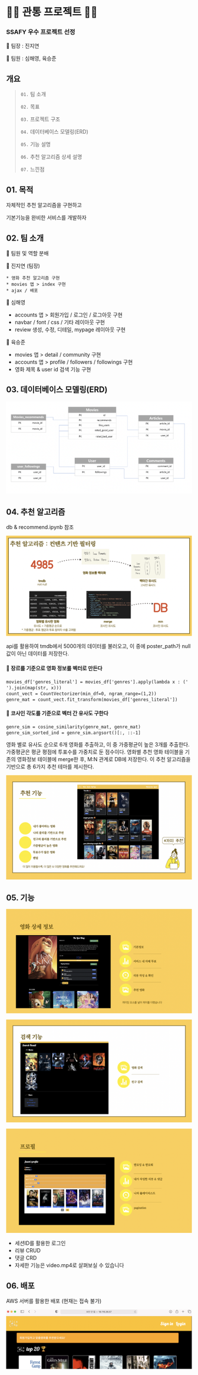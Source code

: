 # 👩‍💻 관통 프로젝트 👨‍💻

### SSAFY 우수 프로젝트 선정

👼 팀장 : 진지연

👶 팀원 : 심해영, 육승준







## 개요

> `01.` 팀 소개
>
> `02.` 목표
>
> `03.` 프로젝트 구조
>
> `04.` 데이터베이스 모델링(ERD)
>
> `05.` 기능 설명
>
> `06.` 추천 알고리즘 상세 설명
>
> `07.` 느낀점





## 01. 목적

자체적인 추천 알고리즘을 구현하고

기본기능을 완비한 서비스를 개발하자





## 02. 팀 소개

🍟 팀원 및 역할 분배

🍊 진지연 (팀장)

	* 영화 추천 알고리즘 구현
	* movies 앱 > index 구현
	* ajax / 배포

🍍 심해영

* accounts 앱 > 회원가입 / 로그인 / 로그아웃 구현
* navbar / font / css / 기타 레이아웃 구현
* review 생성, 수정, 디테일,  mypage 레이아웃 구현


🥑 육승준

* movies 앱 > detail / community 구현
* accounts 앱 > profile / followers / followings 구현
* 영화 제목 & user id 검색 기능 구현





## 03. 데이터베이스 모델링(ERD)

![ERD](README.assets/ERD.png)



## 04. 추천 알고리즘

db & recommend.ipynb 참조

![추천알고리즘](README.assets/추천알고리즘.png)


api를  활용하여 tmdb에서 5000개의 데이터를 불러오고, 이 중에 poster_path가 null값이 아닌 데이터를 저장한다. 

#### 🌵 장르를 기준으로 영화 정보를 벡터로 만든다

```
movies_df['genres_literal'] = movies_df['genres'].apply(lambda x : (' ').join(map(str, x)))
count_vect = CountVectorizer(min_df=0, ngram_range=(1,2))
genre_mat = count_vect.fit_transform(movies_df['genres_literal'])
```

#### 🌵 코사인 각도를 기준으로 벡터 간 유사도 구한다

```
genre_sim = cosine_similarity(genre_mat, genre_mat)
genre_sim_sorted_ind = genre_sim.argsort()[:, ::-1]
```

영화 별로 유사도 순으로 6개 영화를 추출하고, 이 중 가중평균이 높은 3개를 추출한다. 가중평균은 평균 평점에 투표수를 가중치로 둔 점수이다. 영화별 추천 영화 테이블을 기존의 영화정보 테이블에 merge한 후, M:N 관계로 DB에 저장한다. 이 추천 알고리즘을 기반으로 총 6가지 추천 테마를 제시한다.

![추천알고리즘](README.assets/추천기능.png)





## 05. 기능

![상세정보](README.assets/상세정보.png)

![검색기능](README.assets/검색기능.png)

![프로필기능](README.assets/프로필.png)

- 세션ID를 활용한 로그인
- 리뷰 CRUD
- 댓글 CRD
- 자세한 기능은 video.mp4로 살펴보실 수 있습니다



## 06. 배포

AWS 서버를 활용한 배포 (현재는 접속 불가)

![배포](README.assets/배포.png)